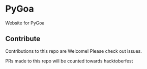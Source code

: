 # PyGoa
Website for PyGoa

## Contribute
Contributions to this repo are Welcome! Please check out issues.

PRs made to this repo will be counted towards hacktoberfest 
